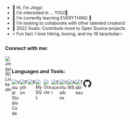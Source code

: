 - 👋 Hi, I’m Jingyi
- 👀 I’m interested in ... YOU!👀
- 🌱 I’m currently learning EVERYTHING 🤣
- 💞️ I’m looking to collaborate with other talented creators!
- 🥅 2022 Goals: Contribute more to Open Source projects
- ⚡ Fun fact: I love hiking, boxing, and my 16 tarantulae✨

<!---
Jing0831/Jing0831 is a ✨ special ✨ repository because its `README.md` (this file) appears on your GitHub profile.
You can click the Preview link to take a look at your changes.
--->
### Connect with me:
[<img align="left" alt="Jingyi W| LinkedIn" width="22px" src="https://cdn.jsdelivr.net/npm/simple-icons@v3/icons/linkedin.svg" />][linkedin]
<br />

### Languages and Tools:

<img align="left" alt="Visual Studio Code" width="26px" src="https://cdn.jsdelivr.net/npm/simple-icons@3.13.0/icons/visualstudiocode.svg" />
<img align="left" alt="Python" width="26px" src="https://cdn.jsdelivr.net/npm/simple-icons@3.13.0/icons/python.svg" />
<img align="left" alt="R" width="26px" src="https://cdn.jsdelivr.net/npm/simple-icons@3.13.0/icons/r.svg" />
<img align="left" alt="MySQL" width="26px" src="https://cdn.jsdelivr.net/npm/simple-icons@3.13.0/icons/mysql.svg" />
<img align="left" alt="Oracle" width="26px" src="https://cdn.jsdelivr.net/npm/simple-icons@3.13.0/icons/oracle.svg" />
<img align="left" alt="Excel" width="26px" src="https://cdn.jsdelivr.net/npm/simple-icons@3.13.0/icons/microsoftexcel.svg" />
<img align="left" alt="Virtualbox" width="26px" src="https://cdn.jsdelivr.net/npm/simple-icons@3.13.0/icons/virtualbox.svg" />
<img align="left" alt="AWS" width="26px" src="https://cdn.jsdelivr.net/npm/simple-icons@3.13.0/icons/amazonaws.svg" />
<img align="left" alt="Tableau" width="26px" src="https://cdn.jsdelivr.net/npm/simple-icons@3.13.0/icons/tableau.svg" />
<img align="left" alt="GitHub" width="26px" src="https://raw.githubusercontent.com/github/explore/78df643247d429f6cc873026c0622819ad797942/topics/github/github.png" />

<br />

[linkedin]: https://www.linkedin.com/in/jingyi-wang-0228/
